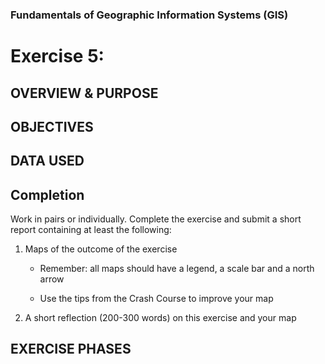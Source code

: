 ### Fundamentals of Geographic Information Systems (GIS)

# Exercise 5: 

## OVERVIEW & PURPOSE

## OBJECTIVES

## DATA USED

## Completion

Work in pairs or individually. Complete the exercise and submit a short report containing at least the following:

1. Maps of the outcome of the exercise

	- Remember: all maps should have a legend, a scale bar and a north arrow

	- Use the tips from the Crash Course to improve your map

2. A short reflection (200-300 words) on this exercise and your map

## EXERCISE PHASES
<!--stackedit_data:
eyJoaXN0b3J5IjpbLTg5MTU5OTIzM119
-->